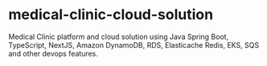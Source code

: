 # medical-clinic-cloud-solution
Medical Clinic platform and cloud solution using Java Spring Boot, TypeScript, NextJS, Amazon DynamoDB, RDS, Elasticache Redis, EKS, SQS and other devops features.
